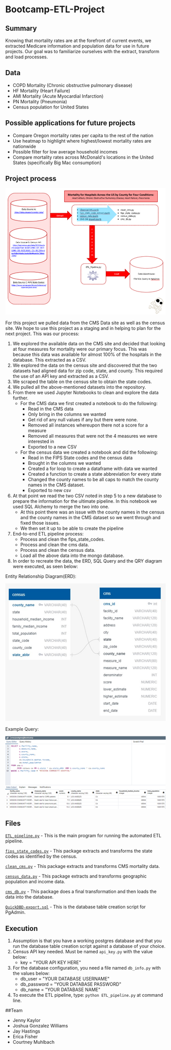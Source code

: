 # Bootcamp-ETL-Project

## Summary

Knowing that mortality rates are at the forefront of current events, we extracted Medicare information and population data for use in
 future projects. Our goal was to familiarize ourselves with the extract, transform and load processes. 

## Data

- COPD Mortality (Chronic obstructive pulmonary disease)
- HF Mortality (Heart Failure)
- AMI Mortality (Acute Myocardial Infarction)
- PN Mortality (Pneumonia)
- Census population for United States

## Possible applications for future projects

- Compare Oregon mortality rates per capita to the rest of the nation
- Use heatmap to highlight where highest/lowest mortality rates are nationwide
- Possible filter for low average household incomes
- Compare mortality rates across McDonald's locations in the United States (specifically Big Mac consumption)

## Project process


![ETL](images/ETL_diagram.PNG)


  For this project we pulled data from the CMS Data site as well as the census site. We hope to use this project as a staging and in helping to plan for the next project.
  This was our process:

1. We explored the available data on the CMS site and decided that looking at four measures for mortality were our primary focus. This was because this data was available for almost 100% of the hospitals in the database. This extracted as a CSV.
1. We explored the data on the census site and discovered that the two datasets had aligned data for zip code, state, and county. This required the use of an API key and extracted as a CSV.
1. We scraped the table on the census site to obtain the state codes.
1. We pulled all the above-mentioned datasets into the repository.
1. From there we used Jupyter Notebooks to clean and explore the data further.
   - For the CMS data we first created a notebook to do the following:
     - Read in the CMS data
     - Only bring in the columns we wanted
     - Get rid of any null values if any but there were none.
     - Removed all instances whereupon there not a score for a measure
     - Removed all measures that were not the 4 measures we were interested in
     - Exported to a new CSV
   - For the census data we created a notebook and did the following:
     - Read in the FIPS State codes and the census data
     - Brought in the columns we wanted
     - Created a for loop to create a dataframe with data we wanted
     - Created a function to create a state abbreviation for every state
     - Changed the county names to be all caps to match the county names in the CMS dataset.
     - Exported to new csv
1. At that point we read the two CSV noted in step 5 to a new database to prepare the information for the ultimate pipeline. In this notebook we used SQL Alchemy to merge the two into one.
   - At this point there was an issue with the county names in the census and the county names in the CMS dataset so we went through and fixed those issues.
   - We then set it up to be able to create the pipeline
1. End-to-end ETL pipeline process:
   - Process and clean the fips_state_codes. 
   - Process and clean the cms data.
   - Process and clean the census data.
   - Load all the above data into the mongo database.
1. In order to recreate the data, the ERD, SQL Query and the QRY diagram were executed, as seen below:

Entity Relationship Diagram(ERD):

![ERD](images/ERDdb.JPG)

Example Query:

![Query](images/query.png)


## Files

[`ETL_pipeline.py`](ETL_pipeline.py) - This is the main program for running the automated ETL pipeline. 

[`fips_state_codes.py`](fips_state_codes.py) - This package extracts and transforms the state codes as identified by the census.

[`clean_cms.py`](clean_cms.py) - This package extracts and transforms CMS mortality data.

[`census_data.py`](census_data.py) - This package extracts and transforms geographic population and income data.

[`cms_db.py`](cms_db.py) - This package does a final transformation and then loads the data into the database.

[`QuickDBD-export.sql`](DDL/QuickDBD-export.sql) - This is the database table creation script for PgAdmin.


## Execution

1. Assumption is that you have a working postgres database and that you run the database table creation script against a database of your choice.
1. Census API key needed. Must be named `api_key.py` with the value below: 
   - key = "YOUR API KEY HERE"
1. For the database configuration, you need a file named `db_info.py` with the values below:
   - db_user = "YOUR DATABASE USERNAME"
   - db_password = "YOUR DATABASE PASSWORD"
   - db_name = "YOUR DATABASE NAME" 
1. To execute the ETL pipeline, type: `python ETL_pipeline.py` at command line.

##Team

- Jenny Kaylor
- Joshua Gonzalez Williams
- Jay Hastings
- Erica Fisher
- Courtney Muhlbach







